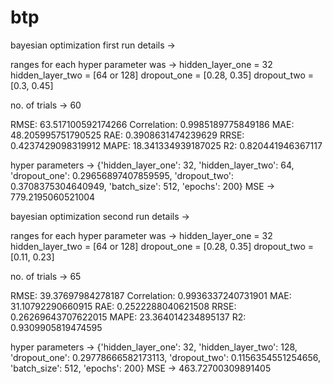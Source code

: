 # btp
bayesian optimization first run details ->

ranges for each hyper parameter was ->
hidden_layer_one = 32
hidden_layer_two = [64 or 128]
dropout_one = [0.28, 0.35]
dropout_two = [0.3, 0.45]

no. of trials -> 60 


RMSE: 63.517100592174266
Correlation: 0.9985189775849186
MAE: 48.205995751790525
RAE: 0.3908631474239629
RRSE: 0.4237429098319912
MAPE: 18.341334939187025
R2: 0.820441946367117

hyper parameters -> {'hidden_layer_one': 32, 'hidden_layer_two': 64, 'dropout_one': 0.29656897407859595, 'dropout_two': 0.3708375304640949, 'batch_size': 512, 'epochs': 200}
MSE -> 779.2195060521004


bayesian optimization second run details ->

ranges for each hyper parameter was ->
hidden_layer_one = 32
hidden_layer_two = [64 or 128]
dropout_one = [0.28, 0.35]
dropout_two = [0.11, 0.23]

no. of trials -> 65


RMSE: 39.37697984278187
Correlation: 0.9936337240731901
MAE: 31.10792290660915
RAE: 0.2522288040621508
RRSE: 0.26269643707622015
MAPE: 23.364014234895137
R2: 0.9309905819474595

hyper parameters -> {'hidden_layer_one': 32, 'hidden_layer_two': 128, 'dropout_one': 0.29778666582173113, 'dropout_two': 0.1156354551254656, 'batch_size': 512, 'epochs': 200}
MSE -> 463.72700309891405